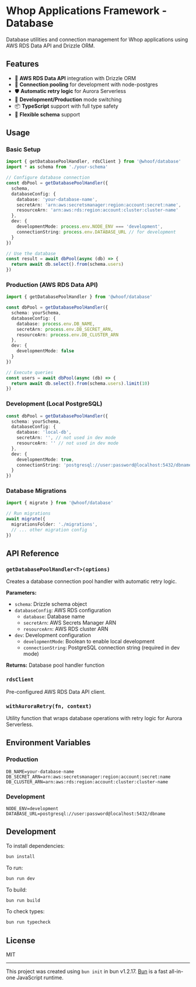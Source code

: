 # Whop Applications Framework - Database

Database utilities and connection management for Whop applications using AWS RDS Data API and Drizzle ORM.

## Features

- 🚀 **AWS RDS Data API** integration with Drizzle ORM
- 🔄 **Connection pooling** for development with node-postgres
- 🛡️ **Automatic retry logic** for Aurora Serverless
- 🔧 **Development/Production** mode switching
- 📦 **TypeScript** support with full type safety
- 🔌 **Flexible schema** support

## Usage

### Basic Setup

```ts
import { getDatabasePoolHandler, rdsClient } from '@whoof/database'
import * as schema from './your-schema'

// Configure database connection
const dbPool = getDatabasePoolHandler({
  schema,
  databaseConfig: {
    database: 'your-database-name',
    secretArn: 'arn:aws:secretsmanager:region:account:secret:name',
    resourceArn: 'arn:aws:rds:region:account:cluster:cluster-name'
  },
  dev: {
    developmentMode: process.env.NODE_ENV === 'development',
    connectionString: process.env.DATABASE_URL // for development
  }
})

// Use the database
const result = await dbPool(async (db) => {
  return await db.select().from(schema.users)
})
```

### Production (AWS RDS Data API)

```ts
import { getDatabasePoolHandler } from '@whoof/database'

const dbPool = getDatabasePoolHandler({
  schema: yourSchema,
  databaseConfig: {
    database: process.env.DB_NAME,
    secretArn: process.env.DB_SECRET_ARN,
    resourceArn: process.env.DB_CLUSTER_ARN
  },
  dev: {
    developmentMode: false
  }
})

// Execute queries
const users = await dbPool(async (db) => {
  return await db.select().from(schema.users).limit(10)
})
```

### Development (Local PostgreSQL)

```ts
const dbPool = getDatabasePoolHandler({
  schema: yourSchema,
  databaseConfig: {
    database: 'local-db',
    secretArn: '', // not used in dev mode
    resourceArn: '' // not used in dev mode
  },
  dev: {
    developmentMode: true,
    connectionString: 'postgresql://user:password@localhost:5432/dbname'
  }
})
```

### Database Migrations

```ts
import { migrate } from '@whoof/database'

// Run migrations
await migrate({
  migrationsFolder: './migrations',
  // ... other migration config
})
```

## API Reference

### `getDatabasePoolHandler<T>(options)`

Creates a database connection pool handler with automatic retry logic.

**Parameters:**
- `schema`: Drizzle schema object
- `databaseConfig`: AWS RDS configuration
  - `database`: Database name
  - `secretArn`: AWS Secrets Manager ARN
  - `resourceArn`: AWS RDS cluster ARN
- `dev`: Development configuration
  - `developmentMode`: Boolean to enable local development
  - `connectionString`: PostgreSQL connection string (required in dev mode)

**Returns:** Database pool handler function

### `rdsClient`

Pre-configured AWS RDS Data API client.

### `withAuroraRetry(fn, context)`

Utility function that wraps database operations with retry logic for Aurora Serverless.

## Environment Variables

### Production
```env
DB_NAME=your-database-name
DB_SECRET_ARN=arn:aws:secretsmanager:region:account:secret:name
DB_CLUSTER_ARN=arn:aws:rds:region:account:cluster:cluster-name
```

### Development
```env
NODE_ENV=development
DATABASE_URL=postgresql://user:password@localhost:5432/dbname
```

## Development

To install dependencies:

```bash
bun install
```

To run:

```bash
bun run dev
```

To build:

```bash
bun run build
```

To check types:

```bash
bun run typecheck
```

## License

MIT

---

This project was created using `bun init` in bun v1.2.17. [Bun](https://bun.sh) is a fast all-in-one JavaScript runtime.
